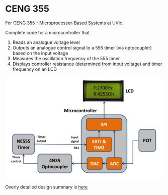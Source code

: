 CENG 355
======

For [CENG 355 - Microprocessor-Based Systems](http://www.ece.uvic.ca/~ceng355/lab/) at UVic.

Complete code for a microcontroller that

1. Reads an analogue voltage level
1. Outputs an analogue control signal to a 555 timer (via optocoupler) based on the input voltage
1. Measures the oscillation frequency of the 555 timer
1. Displays controller resistance (determined from input voltage) and timer frequency on an LCD

![system](docs/graphics/system_blocks.png)

Overly detailed design summary is [here](./docs/report/report.pdf)
